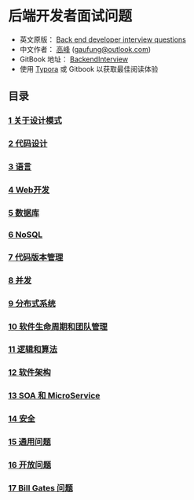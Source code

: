 # 后端开发者面试问题

- 英文原版： [Back end developer interview questions](https://github.com/arialdomartini/Back-End-Developer-Interview-Questions)
- 中文作者： [高峰](https://gaufung.github.com) (gaufung@outlook.com)
- GitBook 地址： [BackendInterview](https://fungkao.gitbook.io/backendinterview/)
- 使用 [Typora](https://www.typora.io) 或 Gitbook 以获取最佳阅读体验

## 目录

### [1 关于设计模式](./01关于设计模式/README.md)
### [2 代码设计](./02代码设计/README.md)
### [3 语言](./03语言/README.md)
### [4 Web开发](./04WEb开发/README.md)
### [5 数据库](./05数据库/README.md)
### [6 NoSQL](./06NoSQL/README.md)
### [7 代码版本管理](./07代码版本管理/README.md)
### [8 并发](./08并发/README.md)
### [9 分布式系统](./09分布式系统/README.md)
### [10 软件生命周期和团队管理](./10软件生命周期和团队管理/README.md)
### [11 逻辑和算法](./11逻辑和和算法/README.md)
### [12 软件架构](./12软件架构/README.md)
### [13 SOA 和 MicroService](./13SOA和MicroService/README.md)
### [14 安全](./14安全/README.md)
### [15 通用问题](./15通用问题/README.md)
### [16 开放问题](./16开放问题/README.md)
### [17 Bill Gates 问题](./17BillGates问题/README.md)